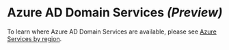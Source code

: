 <properties
    pageTitle="Azure Active Directory Domain Services preview: Supported regions | Microsoft Azure"
    description="Supported Azure regions for Azure AD Domain Services"
    services="active-directory-ds"
    documentationCenter=""
    authors="mahesh-unnikrishnan"
    manager="stevenpo"
    editor="curtand"/>

<tags
    ms.service="active-directory-ds"
    ms.workload="identity"
    ms.tgt_pltfrm="na"
    ms.devlang="na"
    ms.topic="article"
    ms.date="01/26/2016"
    ms.author="maheshu"/>

# Azure AD Domain Services *(Preview)*
To learn where Azure AD Domain Services are available, please see [Azure Services by region](https://azure.microsoft.com/regions/#services/).

